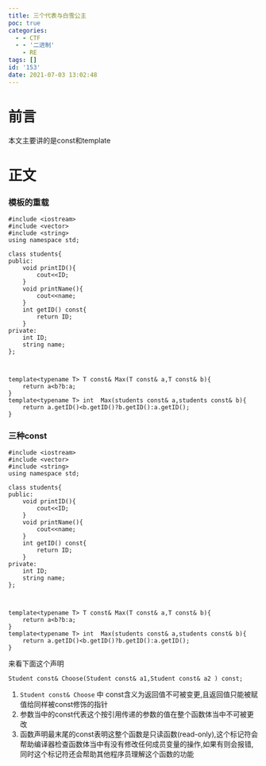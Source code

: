 ```yaml
---
title: 三个代表与白雪公主
poc: true
categories:
  - - CTF
  - - '二进制'
    - RE
tags: []
id: '153'
date: 2021-07-03 13:02:48
---
```


# 前言

本文主要讲的是const和template

# 正文

### 模板的重载

```
#include <iostream>
#include <vector>
#include <string>
using namespace std;

class students{
public:
    void printID(){
        cout<<ID;
    }
    void printName(){
        cout<<name;
    }
    int getID() const{
        return ID;
    }
private:
    int ID;
    string name;
};



template<typename T> T const& Max(T const& a,T const& b){
    return a<b?b:a;
}
template<typename T> int  Max(students const& a,students const& b){
    return a.getID()<b.getID()?b.getID():a.getID();
}

```

### 三种const

```
#include <iostream>
#include <vector>
#include <string>
using namespace std;

class students{
public:
    void printID(){
        cout<<ID;
    }
    void printName(){
        cout<<name;
    }
    int getID() const{
        return ID;
    }
private:
    int ID;
    string name;
};



template<typename T> T const& Max(T const& a,T const& b){
    return a<b?b:a;
}
template<typename T> int  Max(students const& a,students const& b){
    return a.getID()<b.getID()?b.getID():a.getID();
}
```

来看下面这个声明

`Student const& Choose(Student const& a1,Student const& a2 ) const;`

1.  `Student const& Choose` 中 const含义为返回值不可被变更,且返回值只能被赋值给同样被const修饰的指针
2.  参数当中的const代表这个按引用传递的参数的值在整个函数体当中不可被更改
3.  函数声明最末尾的const表明这整个函数是只读函数(read-only),这个标记符会帮助编译器检查函数体当中有没有修改任何成员变量的操作,如果有则会报错,同时这个标记符还会帮助其他程序员理解这个函数的功能